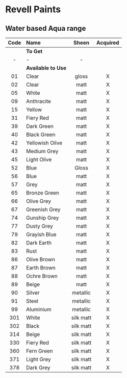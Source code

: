 # Revell Paints

## Water based Aqua range

| Code | Name | Sheen| Acquired |
|:---:|:---|:---:|:---:|
||__To Get__||
|-|-|-|
||__Available to Use__||
|01|Clear|gloss|X|
|02|Clear|matt|X|
|05|White|matt|X|
|09|Anthracite|matt|X|
|15|Yellow|matt|X|
|31|Fiery Red|matt|X|
|39|Dark Green|matt|X|
|40|Black Green| matt|X|
|42|Yellowish Olive|matt|X|
|43|Medium Grey|matt|X|
|45|Light Olive|matt|X|
|52|Blue|Gloss|X|
|56|Blue|matt|X|
|57|Grey|matt|X|
|65|Bronze Green|matt|X|
|66|Olive Grey|matt|X|
|67|Greenish Grey|matt|X|
|74|Gunship Grey|matt|X|
|77|Dusty Grey|matt|X|
|79|Grayish Blue|matt|X|
|82|Dark Earth| matt |X|
|83|Rust| matt |X|
|86|Olive Brown| matt |X|
|87|Earth Brown| matt |X|
|88|Ochre Brown| matt |X|
|89|Beige| matt |X|
|90|Silver|metallic|X|
|91|Steel|metallic|X|
|99|Aluminium|metallic|X|
|301|White|silk matt|X|
|302|Black| silk matt|X|
|314|Beige|silk matt |X|
|330|Fiery Red|silk matt|X|
|360|Fern Green|silk matt|X|
|371|Light Grey|silk matt|X|
|378|Dark Grey|silk matt|X|
